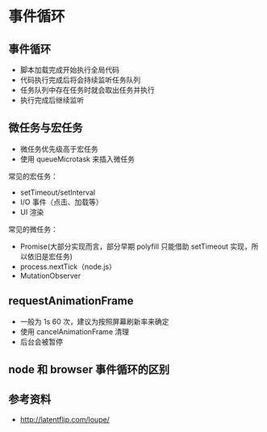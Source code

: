 # 事件循环

## 事件循环

-   脚本加载完成开始执行全局代码
-   代码执行完成后将会持续监听任务队列
-   任务队列中存在任务时就会取出任务并执行
-   执行完成后继续监听

## 微任务与宏任务

-   微任务优先级高于宏任务
-   使用 queueMicrotask 来插入微任务

常见的宏任务：

-   setTimeout/setInterval
-   I/O 事件（点击、加载等）
-   UI 渲染

常见的微任务：

-   Promise(大部分实现而言，部分早期 polyfill 只能借助 setTimeout 实现，所以依旧是宏任务)
-   process.nextTick（node.js）
-   MutationObserver

## requestAnimationFrame

-   一般为 1s 60 次，建议为按照屏幕刷新率来确定
-   使用 cancelAnimationFrame 清理
-   后台会被暂停

## node 和 browser 事件循环的区别

## 参考资料

-   http://latentflip.com/loupe/
